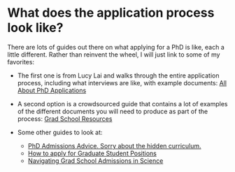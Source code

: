 # What does the application process look like?

There are lots of guides out there on what applying for a PhD is like, each a little different. Rather than reinvent the wheel, I will just link to some of my favorites:

- The first one is from Lucy Lai and walks through the entire application process, including what interviews are like, with example documents: [All About PhD Applications](https://lucy-lai.com/blog/gradapps)

- A second option is a crowdsourced guide that contains a lot of examples of the different documents you will need to produce as part of the process: [Grad School Resources](https://docs.google.com/document/d/1m7dROc2yMAX0nKl1V0qu1I_3JaLnJurn54UwBDyHFB4/edit#heading=h.8enfkrpxuxer)

- Some other guides to look at:
    - [PhD Admissions Advice. Sorry about the hidden curriculum.](https://cfiesler.medium.com/phd-admissions-advice-b7a44f97417a)
    - [How to apply for Graduate Student Positions](https://sites.google.com/view/apply-academic-positions/graduate-student)
    - [Navigating Grad School Admissions in Science](https://medium.com/@TaliaLerner/navigating-grad-school-admissions-in-science-c1972a9c0c0e)
